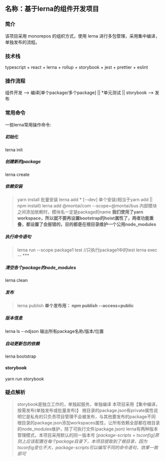 ## 名称：基于lerna的组件开发项目

### 简介
   该项目采用 monorepos 的组织方式，使用 lerna 进行多包管理，采用集中编译，单独发布的流程。

### 技术栈
   typescript + react + lerna + rollup + storybook + jest + prettier + eslint

### 操作流程
   组件开发 --> 编译[单个package/多个package] || *单元测试 || storybook  --> 发布
 
### 常用命令
   一些lerna常用操作命令:
   ##### 初始化
   lerna init

   ##### 创建新的package
   lerna create

   ##### 依赖安装
   > yarn install  批量安装
   > lerna add * [--dev]  单个安装(相当于yarn add || npm install)
   > lerna add @montai/com --scope=@montai/bus  内部模块之间添加依赖时，模块名一定是package的name
   > **我们使用了yarn workspace，所以就不要再设置bootstrap的hoist属性了，两者功能重叠，都设置了会报错的，目的都是在根目录维护一个公用node_modules**

   ##### 执行命令语句
   > lerna run --scope package1 test  //只执行package1中的test
   > lerna exec -- ***

   ##### 清空各个package的node_modules
   lerna clean

   ##### 发布
   > lerna publish
   > **单个发布用： npm publish --access=public**

   ##### 版本信息
   lerna ls --ndjson 输出所有package名称/版本/位置

   ##### 自动更新包的依赖
   lerna bootstrap

   #### storybook
   yarn run storybook

### 疑点解析
   > storybook是独立工作的，单独起服务，单独编译
   > 本项目采用【集中编译，按需发布(单独发布或批量发布)】
   > 根目录的package.json有private属性说明它是私有的只负责项目管理不会被发布，与其他要发布的package不同
   > 根目录的package.json添加workspaces属性，让所有依赖全部都在根目录的node_modules维护，除了可执行文件(package.json)
   > lerna有两种版本管理模式，本项目采用默认的同一版本号
   > *[package-scripts + tsconfig]原则上应该配置在每个package目录下，本项目提取到了根目录，因为tsconfig变化不大，package-scripts可以编写不同的命令语句，效果一致即可*
